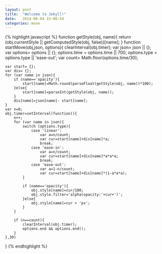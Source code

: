 ```yaml
---
layout: post
title:  "Welcome to Jekyll!"
date:   2014-06-04 15:06:54
categories: move
---
```


{% highlight javascript %}
function getStyle(obj, name){
    return (obj.currentStyle || getComputedStyle(obj, false))[name];
}
function startMove(obj,json, options){
    clearInterval(obj.timer);
    var json= json || {};
    var options= options || {};
    options.time = options.time || 700;
    options.type = options.type || 'ease-out';
    var count= Math.floor(options.time/30);

    var start= {};
    var dis= {};
    for (var name in json){
        if (name=='opacity'){
            start[name]=Math.round(parseFloat(getStyle(obj, name))*100);
        }else{
            start[name]=parseInt(getStyle(obj, name));
        }
        dis[name]=json[name]- start[name];
    }
    var n=0;
    obj.timer=setInterval(function(){
        n++;
        for (var name in json){
            switch (options.type){
                case 'linear':
                    var a=n/count;
                    var cur=start[name]+dis[name]*a;
                    break;
                case 'ease-in':
                    var a=n/count;
                    var cur=start[name]+dis[name]*a*a*a;
                    break;
                case 'ease-out':
                    var a=1-n/count;
                    var cur=start[name]+dis[name]*(1-a*a*a);
            }

            if (name=='opacity'){
                obj.style[name]=cur/100;
                obj.style.filter='alpha(opacity:'+cur+')';
            }else{
                obj.style[name]=cur + 'px';
            }
        }

        if (n==count){
            clearInterval(obj.timer);
            options.end && options.end();
        }
    },30)
}
{% endhighlight %}
